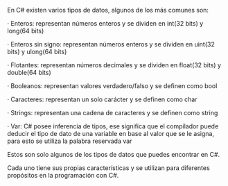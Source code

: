 En C\# existen varios tipos de datos, algunos de los más comunes son:

· Enteros: representan números enteros y se dividen en int\(32 bits\) y long\(64 bits\)

· Enteros sin signo: representan números enteros y se dividen en uint\(32 bits\) y ulong\(64 bits\)

· Flotantes: representan números decimales y se dividen en float\(32 bits\) y double\(64 bits\)

· Booleanos: representan valores verdadero/falso y se definen como bool

· Caracteres: representan un solo carácter y se definen como char

· Strings: representan una cadena de caracteres y se definen como string

· Var: C\# posee inferencia de tipos, ese significa que el compilador puede deducir el tipo de dato de una variable en base al valor que se le asigna, para esto se utiliza la palabra reservada var

Estos son solo algunos de los tipos de datos que puedes encontrar en C\#\.

Cada uno tiene sus propias características y se utilizan para diferentes propósitos en la programación con C\#\.